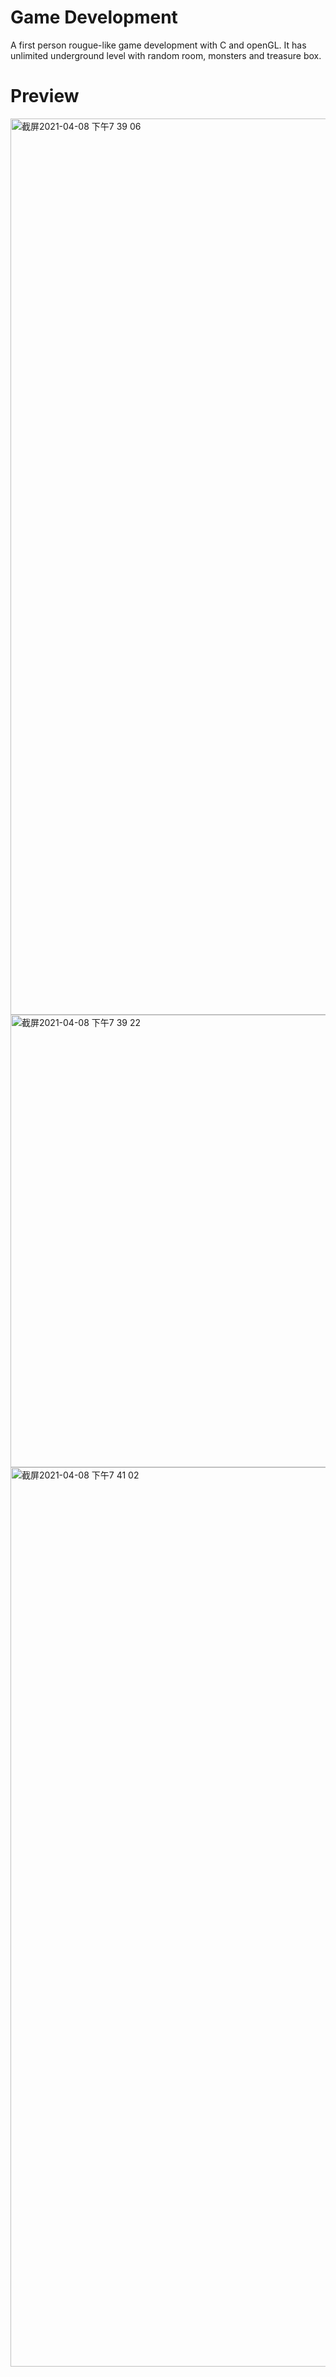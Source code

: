 # Game Development

 A first person rougue-like game development with C and openGL. It has unlimited underground level with random room, monsters and treasure box.

# Preview
[
<img width="1434" alt="截屏2021-04-08 下午7 39 06" src="https://user-images.githubusercontent.com/43657103/114109096-8cd7aa00-98a2-11eb-81f8-41c9e124f97a.png">
](url)
[
<img width="724" alt="截屏2021-04-08 下午7 39 22" src="https://user-images.githubusercontent.com/43657103/114109110-93feb800-98a2-11eb-92b3-9d60c720060c.png">
](url)
[
<img width="1439" alt="截屏2021-04-08 下午7 41 02" src="https://user-images.githubusercontent.com/43657103/114109126-9a8d2f80-98a2-11eb-8dff-99f4f038360c.png">
](url)
